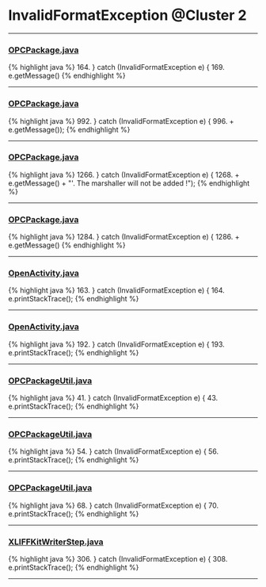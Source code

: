 # InvalidFormatException @Cluster 2

***

### [OPCPackage.java](https://searchcode.com/codesearch/view/97406292/)
{% highlight java %}
164. } catch (InvalidFormatException e) {
169.       e.getMessage()
{% endhighlight %}

***

### [OPCPackage.java](https://searchcode.com/codesearch/view/97406292/)
{% highlight java %}
992. } catch (InvalidFormatException e) {
996.       + e.getMessage());
{% endhighlight %}

***

### [OPCPackage.java](https://searchcode.com/codesearch/view/97406292/)
{% highlight java %}
1266. } catch (InvalidFormatException e) {
1268.       + e.getMessage() + "'. The marshaller will not be added !");
{% endhighlight %}

***

### [OPCPackage.java](https://searchcode.com/codesearch/view/97406292/)
{% highlight java %}
1284. } catch (InvalidFormatException e) {
1286.       + e.getMessage()
{% endhighlight %}

***

### [OpenActivity.java](https://searchcode.com/codesearch/view/97405824/)
{% highlight java %}
163. } catch (InvalidFormatException e) {
164.   e.printStackTrace();
{% endhighlight %}

***

### [OpenActivity.java](https://searchcode.com/codesearch/view/97405824/)
{% highlight java %}
192. } catch (InvalidFormatException e) {
193.   e.printStackTrace();
{% endhighlight %}

***

### [OPCPackageUtil.java](https://searchcode.com/codesearch/view/401674/)
{% highlight java %}
41. } catch (InvalidFormatException e) {
43.   e.printStackTrace();
{% endhighlight %}

***

### [OPCPackageUtil.java](https://searchcode.com/codesearch/view/401674/)
{% highlight java %}
54. } catch (InvalidFormatException e) {
56.   e.printStackTrace();
{% endhighlight %}

***

### [OPCPackageUtil.java](https://searchcode.com/codesearch/view/401674/)
{% highlight java %}
68. } catch (InvalidFormatException e) {
70.   e.printStackTrace();
{% endhighlight %}

***

### [XLIFFKitWriterStep.java](https://searchcode.com/codesearch/view/401675/)
{% highlight java %}
306. } catch (InvalidFormatException e) {
308.   e.printStackTrace();
{% endhighlight %}

***

